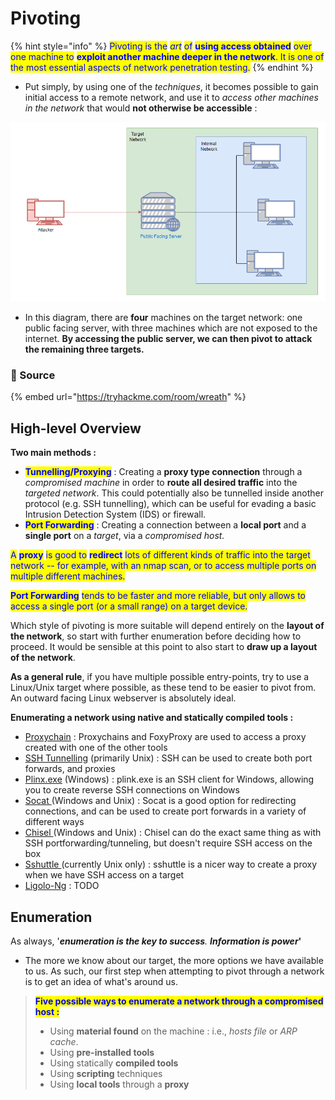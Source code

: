 # Pivoting

{% hint style="info" %}
<mark style="color:blue;">Pivoting is the</mark> _<mark style="color:blue;">art</mark>_ <mark style="color:blue;">of</mark> <mark style="color:blue;">**using access obtained**</mark> <mark style="color:blue;">over one machine to</mark> <mark style="color:blue;">**exploit another machine deeper in the network**</mark><mark style="color:blue;">. It is one of the most essential aspects of network penetration testing.</mark>
{% endhint %}

* Put simply, by using one of the _techniques_, it becomes possible to gain initial access to a remote network, and use it to _access other machines in the network_ that would **not otherwise be accessible** :

![](<../.gitbook/assets/image (82).png>)

* In this diagram, there are **four** machines on the target network: one public facing server, with three machines which are not exposed to the internet. **By accessing the public server, we can then pivot to attack the remaining three targets.**

### :link: Source

{% embed url="https://tryhackme.com/room/wreath" %}

## High-level Overview

**Two main methods :**

* <mark style="color:blue;">**Tunnelling/Proxying**</mark> : Creating a **proxy type connection** through a _compromised machine_ in order to **route all desired traffic** into the _targeted network_. This could potentially also be tunnelled inside another protocol (e.g. SSH tunnelling), which can be useful for evading a basic Intrusion Detection System (IDS) or firewall.
* <mark style="color:blue;">**Port Forwarding**</mark> : Creating a connection between a **local port** and a **single port** on a _target_, via a _compromised host._

<mark style="color:blue;">A</mark> <mark style="color:blue;">**proxy**</mark> <mark style="color:blue;">is good to</mark> <mark style="color:blue;">**redirect**</mark> <mark style="color:blue;">lots of different kinds of traffic into the target network -- for example, with an nmap scan, or to access multiple ports on multiple different machines.</mark>

<mark style="color:blue;">**Port Forwarding**</mark> <mark style="color:blue;">tends to be faster and more reliable, but only allows to access a single port (or a small range) on a target device.</mark>

Which style of pivoting is more suitable will depend entirely on the **layout of the network**, so start with further enumeration before deciding how to proceed. It would be sensible at this point to also start to **draw up a layout of the network**.

**As a general rule**, if you have multiple possible entry-points, try to use a Linux/Unix target where possible, as these tend to be easier to pivot from. An outward facing Linux webserver is absolutely ideal.

**Enumerating a network using native and statically compiled tools :**

* [Proxychain](pivoting-tools/proxychains-foxyproxy.md) : Proxychains and FoxyProxy are used to access a proxy created with one of the other tools
* [SSH Tunnelling](pivoting-tools/ssh-tunnelling-port-forwarding.md) (primarily Unix) : SSH can be used to create both port forwards, and proxies
* [Plinx.exe](pivoting-tools/plinx.exe.md) (Windows) : plink.exe is an SSH client for Windows, allowing you to create reverse SSH connections on Windows
* [Socat ](pivoting-tools/socat.md)(Windows and Unix) : Socat is a good option for redirecting connections, and can be used to create port forwards in a variety of different ways
* [Chisel ](pivoting-tools/chisel.md)(Windows and Unix) : Chisel can do the exact same thing as with SSH portforwarding/tunneling, but doesn't require SSH access on the box
* [Sshuttle ](pivoting-tools/sshuttle.md)(currently Unix only) : sshuttle is a nicer way to create a proxy when we have SSH access on a target
* [Ligolo-Ng](pivoting-tools/ligolo-ng.md) : TODO



## Enumeration

As always, '_**enumeration is the key to success**. **Information is power**_**'**

* The more we know about our target, the more options we have available to us. As such, our first step when attempting to pivot through a network is to get an idea of what's around us.

> <mark style="color:blue;">**Five possible ways to enumerate a network through a compromised host :**</mark>
>
> * Using **material found** on the machine : i.e., _hosts file_ or _ARP cache_.
> * Using **pre-installed tools**
> * Using statically **compiled tools**
> * Using **scripting** techniques
> * Using **local tools** through a **proxy**

